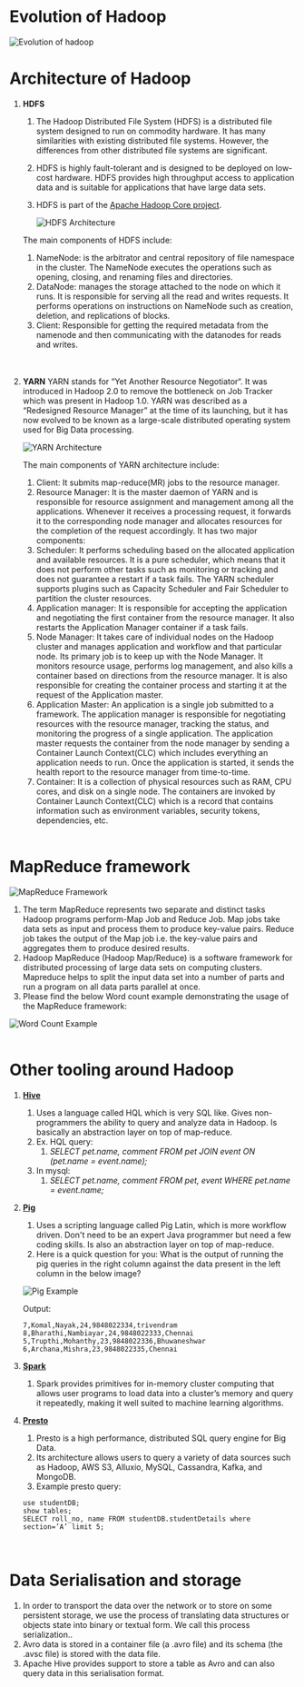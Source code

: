 # Evolution of Hadoop

![Evolution of hadoop](images/hadoop_evolution.png)

# Architecture of Hadoop

1. **HDFS**
    1. The Hadoop Distributed File System (HDFS) is a distributed file system designed to run on commodity hardware. It has many similarities with existing distributed file systems. However, the differences from other distributed file systems are significant.
    2. HDFS is highly fault-tolerant and is designed to be deployed on low-cost hardware. HDFS provides high throughput access to application data and is suitable for applications that have large data sets.
    3. HDFS is part of the [Apache Hadoop Core project](https://github.com/apache/hadoop).

        ![HDFS Architecture](images/hdfs_architecture.png)

    The main components of HDFS include:
    1. NameNode: is the arbitrator and central repository of file namespace in the cluster. The NameNode executes the operations such as opening, closing, and renaming files and directories.
    2. DataNode: manages the storage attached to the node on which it runs. It is responsible for serving all the read and writes requests. It performs operations on instructions on NameNode such as creation, deletion, and replications of blocks.
    3. Client: Responsible for getting the required metadata from the namenode and then communicating with the datanodes for reads and writes. </br></br></br>

2. **YARN**
    YARN stands for “Yet Another Resource Negotiator“. It was introduced in Hadoop 2.0 to remove the bottleneck on Job Tracker which was present in Hadoop 1.0. YARN was described as a “Redesigned Resource Manager” at the time of its launching, but it has now evolved to be known as a large-scale distributed operating system used for Big Data processing.

    ![YARN Architecture](images/yarn_architecture.gif)
    
    The main components of YARN architecture include:
    1. Client: It submits map-reduce(MR) jobs to the resource manager.
    2. Resource Manager: It is the master daemon of YARN and is responsible for resource assignment and management among all the applications. Whenever it receives a processing request, it forwards it to the corresponding node manager and allocates resources for the completion of the request accordingly. It has two major components:
    3. Scheduler: It performs scheduling based on the allocated application and available resources. It is a pure scheduler, which means that it does not perform other tasks such as monitoring or tracking and does not guarantee a restart if a task fails. The YARN scheduler supports plugins such as Capacity Scheduler and Fair Scheduler to partition the cluster resources.
    4. Application manager: It is responsible for accepting the application and negotiating the first container from the resource manager. It also restarts the Application Manager container if a task fails.
    5. Node Manager: It takes care of individual nodes on the Hadoop cluster and manages application and workflow and that particular node. Its primary job is to keep up with the Node Manager. It monitors resource usage, performs log management, and also kills a container based on directions from the resource manager. It is also responsible for creating the container process and starting it at the request of the Application master.
    6. Application Master: An application is a single job submitted to a framework. The application manager is responsible for negotiating resources with the resource manager, tracking the status, and monitoring the progress of a single application. The application master requests the container from the node manager by sending a Container Launch Context(CLC) which includes everything an application needs to run. Once the application is started, it sends the health report to the resource manager from time-to-time.
    7. Container: It is a collection of physical resources such as RAM, CPU cores, and disk on a single node. The containers are invoked by Container Launch Context(CLC) which is a record that contains information such as environment variables, security tokens, dependencies, etc. </br></br>


# MapReduce framework

![MapReduce Framework](images/map_reduce.jpg)

1. The term MapReduce represents two separate and distinct tasks Hadoop programs perform-Map Job and Reduce Job. Map jobs take data sets as input and process them to produce key-value pairs. Reduce job takes the output of the Map job i.e. the key-value pairs and aggregates them to produce desired results.
2. Hadoop MapReduce (Hadoop Map/Reduce) is a software framework for distributed processing of large data sets on computing clusters. Mapreduce helps to split the input data set into a number of parts and run a program on all data parts parallel at once.
3. Please find the below Word count example demonstrating the usage of the MapReduce framework:

![Word Count Example](images/mapreduce_example.jpg)
</br></br>

# Other tooling around Hadoop

1. [**Hive**](https://hive.apache.org/)
    1. Uses a language called HQL which is very SQL like.  Gives non-programmers the ability to query and analyze data in Hadoop.  Is basically an abstraction layer on top of map-reduce.
    2. Ex. HQL query:
        1. _SELECT pet.name, comment FROM pet JOIN event ON  (pet.name = event.name);_
    3. In mysql:
        1. _SELECT pet.name, comment FROM pet, event WHERE  pet.name = event.name;_
2. [**Pig**](https://pig.apache.org/)
    1. Uses a scripting language called Pig Latin, which is more workflow driven.  Don't need to be an expert Java programmer but need a few coding skills.  Is also an abstraction layer on top of map-reduce.
    2. Here is a quick question for you:
    What is the output of running the pig queries in the right column against the data present in the left column in the below image?

    ![Pig Example](images/pig_example.png)

    Output:
    ```
    7,Komal,Nayak,24,9848022334,trivendram
    8,Bharathi,Nambiayar,24,9848022333,Chennai
    5,Trupthi,Mohanthy,23,9848022336,Bhuwaneshwar
    6,Archana,Mishra,23,9848022335,Chennai
    ```

3. [**Spark**](https://spark.apache.org/)
    1. Spark provides primitives for in-memory cluster computing that allows user programs to load data into a cluster’s memory and query it repeatedly, making it well suited to machine learning algorithms.
4. [**Presto**](https://prestodb.io/)
    1. Presto is a high performance, distributed SQL query engine for Big Data.
    2. Its architecture allows users to query a variety of data sources such as Hadoop, AWS S3, Alluxio, MySQL, Cassandra, Kafka, and MongoDB.
    3. Example presto query:
    ```
    use studentDB;
    show tables;
    SELECT roll_no, name FROM studentDB.studentDetails where section=’A’ limit 5;
    ```
</br>

# Data Serialisation and storage

1. In order to transport the data over the network or to store on some persistent storage, we use the process of translating data structures or objects state into binary or textual form. We call this process serialization..
2. Avro data is stored in a container file (a .avro file) and its schema (the .avsc file) is stored with the data file.
3. Apache Hive provides support to store a table as Avro and can also query data in this serialisation format.
